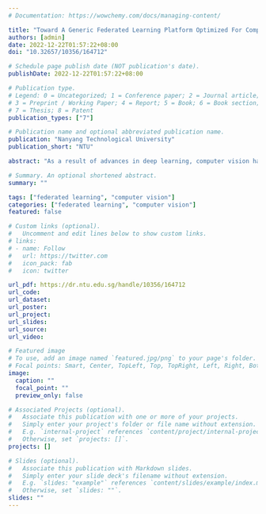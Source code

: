 ```yaml
---
# Documentation: https://wowchemy.com/docs/managing-content/

title: "Toward A Generic Federated Learning Platform Optimized For Computer Vision Applications"
authors: [admin]
date: 2022-12-22T01:57:22+08:00
doi: "10.32657/10356/164712"

# Schedule page publish date (NOT publication's date).
publishDate: 2022-12-22T01:57:22+08:00

# Publication type.
# Legend: 0 = Uncategorized; 1 = Conference paper; 2 = Journal article;
# 3 = Preprint / Working Paper; 4 = Report; 5 = Book; 6 = Book section;
# 7 = Thesis; 8 = Patent
publication_types: ["7"]

# Publication name and optional abbreviated publication name.
publication: "Nanyang Technological University"
publication_short: "NTU"

abstract: "As a result of advances in deep learning, computer vision has transformed many industries with a wide range of applications. The majority of these applications heavily rely on centralizing plenty of images to train deep neural networks. However, this centralized training approach is becoming infeasible due to the increasingly stringent data privacy regulations, especially for privacy-sensitive computer vision applications like face recognition and person re-identification that contain sensitive personal information in training images. Federated learning (FL) is an emerging distributed training paradigm that preserves data privacy via in-situ model training on decentralized data. Implementing FL to computer vision applications, however, is not optimized in terms of the performance of the system and specific computer vision applications. In this thesis, we aim to optimize the FL platform for computer vision applications via system and algorithm optimizations. Firstly, we perform system optimization of FL systems and develop the first low-code FL platform, EasyFL, to improve researchers' productivity and eﬃciency in implementing new federated computer vision applications. We achieve this goal while ensuring great flexibility for customization by unifying simple API design, modular design, and granular training flow abstraction. Our evaluation demonstrates that EasyFL allows users to write less code and our distributed training optimization effectively accelerates training speed by 1.5 times. Built on EasyFL, we optimize algorithms for the following three computer vision applications: person re-identification (ReID), unsupervised person ReID, and self-supervised learning. We propose federated person ReID (FedReID), a new paradigm of person ReID training, and investigate its performance under statistical heterogeneity via benchmark analysis. Based on the insights from these analysis, we propose three optimization methods to elevate performance: client clustering, knowledge distillation, and weight adjustment. Extensive experiments demonstrate that these approaches achieve satisfying convergence with much better performance on all datasets. We further introduce the first federated unsupervised person ReID system (FedUReID), which learns person ReID models from decentralized edges without any labels. We elevate its performance via edge-cloud joint optimization. As a result, our methods not only achieve higher accuracy but also reduce computation costs by 29%. Next, we advance self-supervised visual representation learning to learn from decentralized data by proposing the federated self-supervised learning (FedSSL) framework. Based on the framework, we conduct empirical studies to uncover in-depth insights into essential and useful fundamental building blocks in FedSSL . Inspired by these insights, we introduce a new approach to tackle the divergence issue caused by statistical heterogeneity. Extensive empirical studies demonstrate that our proposed approach is superior to existing methods in a wide range of settings. Moving forward from optimizing a single application, FL system could have multiple simultaneous training activities for multiple applications in real-world scenarios, such as autonomous vehicles. We design a smart multi-tenant FL system that effectively coordinates and executes multiple simultaneous FL training activities. We first formalize the problem of multi-tenant FL, define multi-tenant FL scenarios, and introduce a vanilla multi-tenant FL system that trains activities sequentially to form baselines. Then, we propose two approaches to optimize multi-tenant FL by considering both synergies and differences among these training activities. Extensive experiments demonstrate that our method outperforms other methods while consuming 40% less energy. We believe that our optimization approaches and insights will inspire practitioners to further explore the implementation and optimization of federated computer vision applications."

# Summary. An optional shortened abstract.
summary: ""

tags: ["federated learning", "computer vision"]
categories: ["federated learning", "computer vision"]
featured: false

# Custom links (optional).
#   Uncomment and edit lines below to show custom links.
# links:
# - name: Follow
#   url: https://twitter.com
#   icon_pack: fab
#   icon: twitter

url_pdf: https://dr.ntu.edu.sg/handle/10356/164712
url_code:
url_dataset:
url_poster:
url_project:
url_slides:
url_source:
url_video:

# Featured image
# To use, add an image named `featured.jpg/png` to your page's folder. 
# Focal points: Smart, Center, TopLeft, Top, TopRight, Left, Right, BottomLeft, Bottom, BottomRight.
image:
  caption: ""
  focal_point: ""
  preview_only: false

# Associated Projects (optional).
#   Associate this publication with one or more of your projects.
#   Simply enter your project's folder or file name without extension.
#   E.g. `internal-project` references `content/project/internal-project/index.md`.
#   Otherwise, set `projects: []`.
projects: []

# Slides (optional).
#   Associate this publication with Markdown slides.
#   Simply enter your slide deck's filename without extension.
#   E.g. `slides: "example"` references `content/slides/example/index.md`.
#   Otherwise, set `slides: ""`.
slides: ""
---
```

